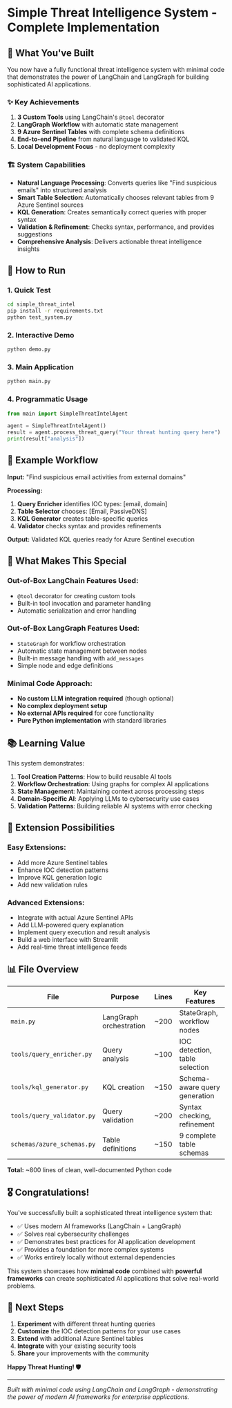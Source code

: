 # Simple Threat Intelligence System - Complete Implementation

## 🎉 What You've Built

You now have a fully functional threat intelligence system with minimal code that demonstrates the power of LangChain and LangGraph for building sophisticated AI applications.

### ✨ Key Achievements

1. **3 Custom Tools** using LangChain's `@tool` decorator
2. **LangGraph Workflow** with automatic state management  
3. **9 Azure Sentinel Tables** with complete schema definitions
4. **End-to-end Pipeline** from natural language to validated KQL
5. **Local Development Focus** - no deployment complexity

### 🏗️ System Capabilities

- **Natural Language Processing**: Converts queries like "Find suspicious emails" into structured analysis
- **Smart Table Selection**: Automatically chooses relevant tables from 9 Azure Sentinel sources
- **KQL Generation**: Creates semantically correct queries with proper syntax
- **Validation & Refinement**: Checks syntax, performance, and provides suggestions
- **Comprehensive Analysis**: Delivers actionable threat intelligence insights

## 🚀 How to Run

### 1. Quick Test
```bash
cd simple_threat_intel
pip install -r requirements.txt
python test_system.py
```

### 2. Interactive Demo
```bash
python demo.py
```

### 3. Main Application
```bash
python main.py
```

### 4. Programmatic Usage
```python
from main import SimpleThreatIntelAgent

agent = SimpleThreatIntelAgent()
result = agent.process_threat_query("Your threat hunting query here")
print(result["analysis"])
```

## 🎯 Example Workflow

**Input:** "Find suspicious email activities from external domains"

**Processing:**
1. **Query Enricher** identifies IOC types: [email, domain]
2. **Table Selector** chooses: [Email, PassiveDNS] 
3. **KQL Generator** creates table-specific queries
4. **Validator** checks syntax and provides refinements

**Output:** Validated KQL queries ready for Azure Sentinel execution

## 🔧 What Makes This Special

### Out-of-Box LangChain Features Used:
- `@tool` decorator for creating custom tools
- Built-in tool invocation and parameter handling
- Automatic serialization and error handling

### Out-of-Box LangGraph Features Used:
- `StateGraph` for workflow orchestration
- Automatic state management between nodes
- Built-in message handling with `add_messages`
- Simple node and edge definitions

### Minimal Code Approach:
- **No custom LLM integration required** (though optional)
- **No complex deployment setup**
- **No external APIs required** for core functionality
- **Pure Python implementation** with standard libraries

## 📚 Learning Value

This system demonstrates:

1. **Tool Creation Patterns**: How to build reusable AI tools
2. **Workflow Orchestration**: Using graphs for complex AI applications
3. **State Management**: Maintaining context across processing steps
4. **Domain-Specific AI**: Applying LLMs to cybersecurity use cases
5. **Validation Patterns**: Building reliable AI systems with error checking

## 🔄 Extension Possibilities

### Easy Extensions:
- Add more Azure Sentinel tables
- Enhance IOC detection patterns
- Improve KQL generation logic
- Add new validation rules

### Advanced Extensions:
- Integrate with actual Azure Sentinel APIs
- Add LLM-powered query explanation
- Implement query execution and result analysis
- Build a web interface with Streamlit
- Add real-time threat intelligence feeds

## 📊 File Overview

| File | Purpose | Lines | Key Features |
|------|---------|-------|--------------|
| `main.py` | LangGraph orchestration | ~200 | StateGraph, workflow nodes |
| `tools/query_enricher.py` | Query analysis | ~100 | IOC detection, table selection |
| `tools/kql_generator.py` | KQL creation | ~150 | Schema-aware query generation |
| `tools/query_validator.py` | Query validation | ~200 | Syntax checking, refinement |
| `schemas/azure_schemas.py` | Table definitions | ~150 | 9 complete table schemas |

**Total:** ~800 lines of clean, well-documented Python code

## 🎖️ Congratulations!

You've successfully built a sophisticated threat intelligence system that:

- ✅ Uses modern AI frameworks (LangChain + LangGraph)
- ✅ Solves real cybersecurity challenges  
- ✅ Demonstrates best practices for AI application development
- ✅ Provides a foundation for more complex systems
- ✅ Works entirely locally without external dependencies

This system showcases how **minimal code** combined with **powerful frameworks** can create sophisticated AI applications that solve real-world problems.

## 🔗 Next Steps

1. **Experiment** with different threat hunting queries
2. **Customize** the IOC detection patterns for your use cases  
3. **Extend** with additional Azure Sentinel tables
4. **Integrate** with your existing security tools
5. **Share** your improvements with the community

**Happy Threat Hunting! 🛡️**

---

*Built with minimal code using LangChain and LangGraph - demonstrating the power of modern AI frameworks for enterprise applications.*
